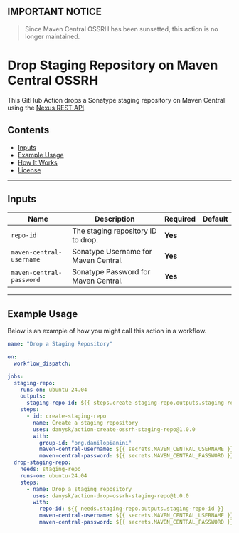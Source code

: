 ## IMPORTANT NOTICE

> Since Maven Central OSSRH has been sunsetted, this action is no longer maintained.

# Drop Staging Repository on Maven Central OSSRH

This GitHub Action drops a Sonatype staging repository on Maven Central using the [Nexus REST API](https://s01.oss.sonatype.org).

## Contents

- [Inputs](#inputs)
- [Example Usage](#example-usage)
- [How It Works](#how-it-works)
- [License](#license)

---

## Inputs

| Name                      | Description                                   | Required | Default |
|---------------------------|-----------------------------------------------|----------|---------|
| `repo-id`                | The staging repository ID to drop.            | **Yes**  |         |
| `maven-central-username` | Sonatype Username for Maven Central.          | **Yes**  |         |
| `maven-central-password` | Sonatype Password for Maven Central.          | **Yes**  |         |

---

## Example Usage

Below is an example of how you might call this action in a workflow.  

```yaml
name: "Drop a Staging Repository"

on:
  workflow_dispatch:

jobs:
  staging-repo:
    runs-on: ubuntu-24.04
    outputs:
      staging-repo-id: ${{ steps.create-staging-repo.outputs.staging-repo-id }}
    steps:
      - id: create-staging-repo
        name: Create a staging repository
        uses: danysk/action-create-ossrh-staging-repo@1.0.0
        with:
          group-id: "org.danilopianini"
          maven-central-username: ${{ secrets.MAVEN_CENTRAL_USERNAME }}
          maven-central-password: ${{ secrets.MAVEN_CENTRAL_PASSWORD }}
  drop-staging-repo:
    needs: staging-repo
    runs-on: ubuntu-24.04
    steps:
      - name: Drop a staging repository
        uses: danysk/action-drop-ossrh-staging-repo@1.0.0
        with:
          repo-id: ${{ needs.staging-repo.outputs.staging-repo-id }}
          maven-central-username: ${{ secrets.MAVEN_CENTRAL_USERNAME }}
          maven-central-password: ${{ secrets.MAVEN_CENTRAL_PASSWORD }}
```
